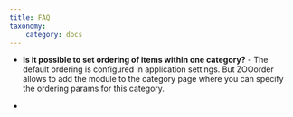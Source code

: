 ```yaml
---
title: FAQ
taxonomy:
    category: docs
---
```

* **Is it possible to set ordering of items within one category?** - The default ordering is configured in application settings. But ZOOorder allows to add the module to the category page where you can specify the ordering params for this category.

* 

